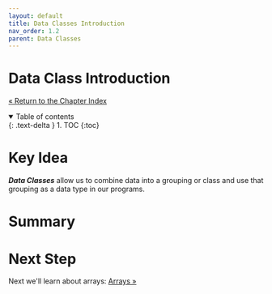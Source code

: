 ```yaml
---
layout: default
title: Data Classes Introduction
nav_order: 1.2
parent: Data Classes
---
```


# Data Class Introduction
[&laquo; Return to the Chapter Index](index.md)

<details open markdown="block">
  <summary>
    Table of contents
  </summary>
  {: .text-delta }
1. TOC
{:toc}
</details>

# Key Idea
***Data Classes*** allow us to combine data into a grouping or class and use that grouping as a data type in our programs.

# Summary

# Next Step

Next we'll learn about arrays: [Arrays &raquo;](next.md)